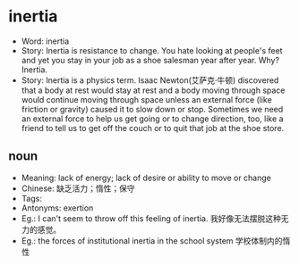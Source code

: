# inertia

- Word: inertia
- Story: Inertia is resistance to change. You hate looking at people's feet and yet you stay in your job as a shoe salesman year after year. Why? Inertia.
- Story: Inertia is a physics term. Isaac Newton(艾萨克·牛顿) discovered that a body at rest would stay at rest and a body moving through space would continue moving through space unless an external force (like friction or gravity) caused it to slow down or stop. Sometimes we need an external force to help us get going or to change direction, too, like a friend to tell us to get off the couch or to quit that job at the shoe store.

## noun

- Meaning: lack of energy; lack of desire or ability to move or change
- Chinese: 缺乏活力；惰性；保守
- Tags: 
- Antonyms: exertion
- Eg.: I can't seem to throw off this feeling of inertia. 我好像无法摆脱这种无力的感觉。
- Eg.: the forces of institutional inertia in the school system 学校体制内的惰性

